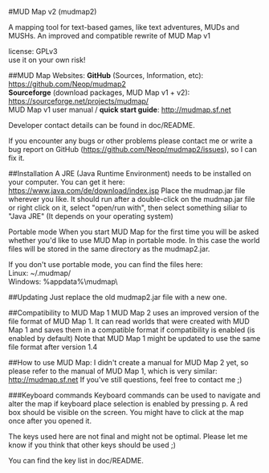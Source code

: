 #MUD Map v2 (mudmap2)

A mapping tool for text-based games, like text adventures, MUDs and MUSHs.
An improved and compatible rewrite of MUD Map v1

license: GPLv3  
use it on your own risk!

##MUD Map Websites:
**GitHub** (Sources, Information, etc): https://github.com/Neop/mudmap2  
**Sourceforge** (download packages, MUD Map v1 + v2): https://sourceforge.net/projects/mudmap/  
MUD Map v1 user manual / **quick start guide**: http://mudmap.sf.net

Developer contact details can be found in doc/README.

If you encounter any bugs or other problems please contact me or write
a bug report on GitHub (https://github.com/Neop/mudmap2/issues), so I
can fix it.

##Installation
A JRE (Java Runtime Environment) needs to be installed on your computer.
You can get it here: https://www.java.com/de/download/index.jsp 
Place the mudmap.jar file wherever you like. It should run after a 
double-click on the mudmap.jar file or right click on it, select
"open/run with", then select something siliar to "Java JRE" (It depends
on your operating system)

Portable mode
When you start MUD Map for the first time you will be asked whether
you'd like to use MUD Map in portable mode. In this case the world files
will be stored in the same directory as the mudmap2.jar.

If you don't use portable mode, you can find the files here:  
Linux: ~/.mudmap/  
Windows: %appdata%\mudmap\  

##Updating
Just replace the old mudmap2.jar file with a new one.

##Compatibility to MUD Map 1
MUD Map 2 uses an improved version of the file format of MUD Map 1. It
can read worlds that were created with MUD Map 1 and saves them in a
compatible format if compatibility is enabled (is enabled by 
default) Note that MUD Map 1 might be updated to use the same file
format after version 1.4

##How to use MUD Map:
I didn't create a manual for MUD Map 2 yet, so please refer to the 
manual of MUD Map 1, which is very similar: http://mudmap.sf.net
If you've still questions, feel free to contact me ;)

###Keyboard commands
Keyboard commands can be used to navigate and alter the map if keyboard
place selection is enabled by pressing p. A red box should be visible on
the screen. You might have to click at the map once after you opened it.

The keys used here are not final and might not be optimal. Please let me
know if you think that other keys should be used ;)

You can find the key list in doc/README.
